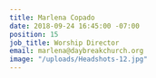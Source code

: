 ```yaml
---
title: Marlena Copado
date: 2018-09-24 16:45:00 -07:00
position: 15
job_title: Worship Director
email: marlena@daybreakchurch.org
image: "/uploads/Headshots-12.jpg"
---
```


